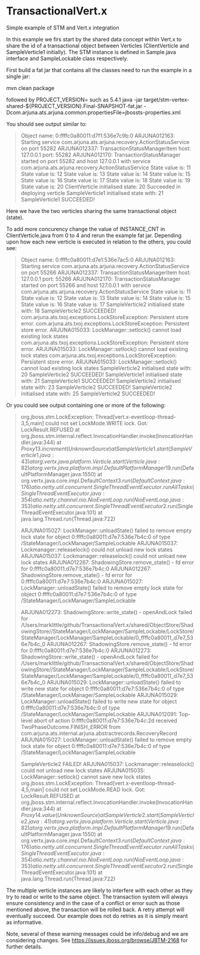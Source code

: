 TransactionalVert.x
===================

Simple example of STM and Vert.x integration

In this example we firs start by the shared data concept within Vert.x to share the id of a transactional
object between Verticles (ClientVerticle and SampleVerticle1 initially). The STM instance is defined in
Sample.java interface and SampleLockable class respectively.

First build a fat jar that contains all the classes need to run the example in a single jar:

  mvn clean package

followed by
  PROJECT_VERSION=<current version in pom> such as 5.4.1
  java -jar target/stm-vertex-shared-${PROJECT_VERSION}.Final-SNAPSHOT-fat.jar -Dcom.arjuna.ats.arjuna.common.propertiesFile=jbossts-properties.xml

You should see output similar to:

> Object name: 0:ffffc0a80011:d7f1:536e7c9b:0
> ARJUNA012163: Starting service com.arjuna.ats.arjuna.recovery.ActionStatusService on port 55282 
> ARJUNA012337: TransactionStatusManagerItem host: 127.0.0.1 port: 55282 
> ARJUNA012170: TransactionStatusManager started on port 55282 and host 127.0.0.1 with service com.arjuna.ats.arjuna.recovery.ActionStatusService 
> State value is: 11
> State value is: 12
> State value is: 13
> State value is: 14
> State value is: 15
> State value is: 16
> State value is: 17
> State value is: 18
> State value is: 19
> State value is: 20
> ClientVerticle initialised state: 20
> Succeeded in deploying verticle 
> SampleVerticle1 initialised state with: 21
> SampleVerticle1 SUCCEEDED!

Here we have the two verticles sharing the same transactional object (state).

To add more concurency change the value of INSTANCE_CNT in ClientVerticle.java from 0 to 4 and rerun the example fat jar. Depending upon how each new verticle is executed in relation to
the others, you could see:

> Object name: 0:ffffc0a80011:d7e1:536e7ac5:0
> ARJUNA012163: Starting service com.arjuna.ats.arjuna.recovery.ActionStatusService on port 55266 
> ARJUNA012337: TransactionStatusManagerItem host: 127.0.0.1 port: 55266 
> ARJUNA012170: TransactionStatusManager started on port 55266 and host 127.0.0.1 with service com.arjuna.ats.arjuna.recovery.ActionStatusService 
> State value is: 11
> State value is: 12
> State value is: 13
> State value is: 14
> State value is: 15
> State value is: 16
> State value is: 17
> SampleVerticle2 initialised state with: 18
> SampleVerticle2 SUCCEEDED!
> com.arjuna.ats.txoj.exceptions.LockStoreException: Persistent store error. 
> com.arjuna.ats.txoj.exceptions.LockStoreException: Persistent store error. 
> ARJUNA015033: LockManager::setlock() cannot load existing lock states 
> com.arjuna.ats.txoj.exceptions.LockStoreException: Persistent store error. 
> ARJUNA015033: LockManager::setlock() cannot load existing lock states 
> com.arjuna.ats.txoj.exceptions.LockStoreException: Persistent store error. 
> ARJUNA015033: LockManager::setlock() cannot load existing lock states 
> SampleVerticle2 initialised state with: 20
> SampleVerticle2 SUCCEEDED!
> SampleVerticle1 initialised state with: 21
> SampleVerticle1 SUCCEEDED!
> SampleVerticle2 initialised state with: 23
> SampleVerticle2 SUCCEEDED!
> SampleVerticle2 initialised state with: 25
> SampleVerticle2 SUCCEEDED!

Or you could see output containing one or more of the following:

> org.jboss.stm.LockException: Thread[vert.x-eventloop-thread-3,5,main] could not set LockMode.WRITE lock. Got: LockResult.REFUSED
> 	at org.jboss.stm.internal.reflect.InvocationHandler.invoke(InvocationHandler.java:344)
> 	at $Proxy13.increment(Unknown Source)
> 	at SampleVerticle1.start(SampleVerticle1.java:43)
> 	at org.vertx.java.platform.Verticle.start(Verticle.java:82)
> 	at org.vertx.java.platform.impl.DefaultPlatformManager$19.run(DefaultPlatformManager.java:1550)
> 	at org.vertx.java.core.impl.DefaultContext$3.run(DefaultContext.java:176)
> 	at io.netty.util.concurrent.SingleThreadEventExecutor.runAllTasks(SingleThreadEventExecutor.java:354)
> 	at io.netty.channel.nio.NioEventLoop.run(NioEventLoop.java:353)
> 	at io.netty.util.concurrent.SingleThreadEventExecutor$2.run(SingleThreadEventExecutor.java:101)
> 	at java.lang.Thread.run(Thread.java:722)
> 
> ARJUNA015027: LockManager::unloadState() failed to remove empty lock state for object 0:ffffc0a80011:d7e7:536e7b4c:0 of type /StateManager/LockManager/SampleLockable 
> ARJUNA015037: Lockmanager::releaselock() could not unload new lock states 
> ARJUNA015037: Lockmanager::releaselock() could not unload new lock states 
> ARJUNA012267: ShadowingStore.remove_state() - fd error for 0:ffffc0a80011:d7e7:536e7b4c:0 
> ARJUNA012267: ShadowingStore.remove_state() - fd error for 0:ffffc0a80011:d7e7:536e7b4c:0 
> ARJUNA015027: LockManager::unloadState() failed to remove empty lock state for object 0:ffffc0a80011:d7e7:536e7b4c:0 of type /StateManager/LockManager/SampleLockable 
> 
> ARJUNA012273: ShadowingStore::write_state() - openAndLock failed for /Users/marklittle/github/TransactionalVert.x/shared/ObjectStore/ShadowingStore//StateManager/LockManager/SampleLockable/LockStore/StateManager/LockManager/SampleLockable/0_ffffc0a80011_d7e7_536e7b4c_0 
> ARJUNA012267: ShadowingStore.remove_state() - fd error for 0:ffffc0a80011:d7e7:536e7b4c:0 
> ARJUNA012273: ShadowingStore::write_state() - openAndLock failed for /Users/marklittle/github/TransactionalVert.x/shared/ObjectStore/ShadowingStore//StateManager/LockManager/SampleLockable/LockStore/StateManager/LockManager/SampleLockable/0_ffffc0a80011_d7e7_536e7b4c_0 
> ARJUNA015029: LockManager::unloadState() failed to write new state for object 0:ffffc0a80011:d7e7:536e7b4c:0 of type /StateManager/LockManager/SampleLockable 
> ARJUNA015029: LockManager::unloadState() failed to write new state for object 0:ffffc0a80011:d7e7:536e7b4c:0 of type /StateManager/LockManager/SampleLockable 
> ARJUNA012091: Top-level abort of action 0:ffffc0a80011:d7e7:536e7b4c:2d received TwoPhaseOutcome.FINISH_ERROR from com.arjuna.ats.internal.arjuna.abstractrecords.RecoveryRecord 
> ARJUNA015027: LockManager::unloadState() failed to remove empty lock state for object 0:ffffc0a80011:d7e7:536e7b4c:0 of type /StateManager/LockManager/SampleLockable 
> 
> SampleVerticle2 FAILED!
> ARJUNA015037: Lockmanager::releaselock() could not unload new lock states 
> ARJUNA015035: LockManager::setlock() cannot save new lock states 
> org.jboss.stm.LockException: Thread[vert.x-eventloop-thread-4,5,main] could not set LockMode.READ lock. Got: LockResult.REFUSED
> 	at org.jboss.stm.internal.reflect.InvocationHandler.invoke(InvocationHandler.java:344)
> 	at $Proxy14.value(Unknown Source)
> 	at SampleVerticle2.start(SampleVerticle2.java:41)
> 	at org.vertx.java.platform.Verticle.start(Verticle.java:82)
> 	at org.vertx.java.platform.impl.DefaultPlatformManager$19.run(DefaultPlatformManager.java:1550)
> 	at org.vertx.java.core.impl.DefaultContext$3.run(DefaultContext.java:176)
> 	at io.netty.util.concurrent.SingleThreadEventExecutor.runAllTasks(SingleThreadEventExecutor.java:354)
> 	at io.netty.channel.nio.NioEventLoop.run(NioEventLoop.java:353)
> 	at io.netty.util.concurrent.SingleThreadEventExecutor$2.run(SingleThreadEventExecutor.java:101)
> 	at java.lang.Thread.run(Thread.java:722)

The multiple verticle instances are likely to interfere with each other as they try to read or write to the
same object. The transaction system will always ensure consistency and in the case of a conflict or error such as
those mentioned above, the transaction will be rolled back. A retry attempt will eventually succeed. Our example does
not do retries as it is simply meant as informative.

Note, several of these warning messages could be info/debug and we are considering changes. See https://issues.jboss.org/browse/JBTM-2168
for further details.
